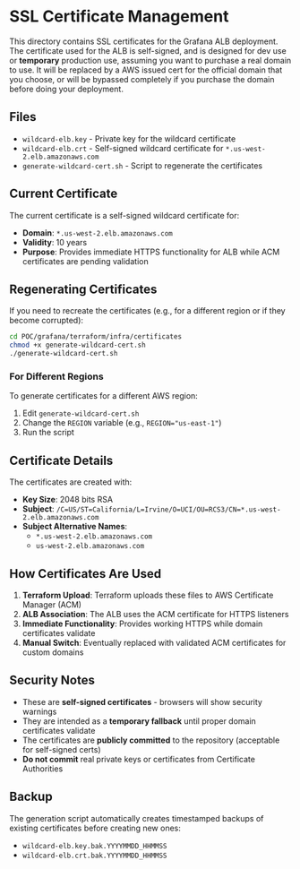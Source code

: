 # SSL Certificate Management

This directory contains SSL certificates for the Grafana ALB deployment.
The certificate used for the ALB is self-signed, and is designed for dev use or **temporary** production use, assuming you want to purchase a real domain to use. It will be replaced by a AWS issued cert for the official domain that you choose, or will be bypassed completely if you purchase the domain before doing your deployment.

## Files

- `wildcard-elb.key` - Private key for the wildcard certificate
- `wildcard-elb.crt` - Self-signed wildcard certificate for `*.us-west-2.elb.amazonaws.com`
- `generate-wildcard-cert.sh` - Script to regenerate the certificates

## Current Certificate

The current certificate is a self-signed wildcard certificate for:
- **Domain**: `*.us-west-2.elb.amazonaws.com`
- **Validity**: 10 years
- **Purpose**: Provides immediate HTTPS functionality for ALB while ACM certificates are pending validation

## Regenerating Certificates

If you need to recreate the certificates (e.g., for a different region or if they become corrupted):

```bash
cd POC/grafana/terraform/infra/certificates
chmod +x generate-wildcard-cert.sh
./generate-wildcard-cert.sh
```

### For Different Regions

To generate certificates for a different AWS region:

1. Edit `generate-wildcard-cert.sh`
2. Change the `REGION` variable (e.g., `REGION="us-east-1"`)
3. Run the script

## Certificate Details

The certificates are created with:
- **Key Size**: 2048 bits RSA
- **Subject**: `/C=US/ST=California/L=Irvine/O=UCI/OU=RCS3/CN=*.us-west-2.elb.amazonaws.com`
- **Subject Alternative Names**: 
  - `*.us-west-2.elb.amazonaws.com`
  - `us-west-2.elb.amazonaws.com`

## How Certificates Are Used

1. **Terraform Upload**: Terraform uploads these files to AWS Certificate Manager (ACM)
2. **ALB Association**: The ALB uses the ACM certificate for HTTPS listeners
3. **Immediate Functionality**: Provides working HTTPS while domain certificates validate
4. **Manual Switch**: Eventually replaced with validated ACM certificates for custom domains

## Security Notes

- These are **self-signed certificates** - browsers will show security warnings
- They are intended as a **temporary fallback** until proper domain certificates validate
- The certificates are **publicly committed** to the repository (acceptable for self-signed certs)
- **Do not commit** real private keys or certificates from Certificate Authorities

## Backup

The generation script automatically creates timestamped backups of existing certificates before creating new ones:
- `wildcard-elb.key.bak.YYYYMMDD_HHMMSS`
- `wildcard-elb.crt.bak.YYYYMMDD_HHMMSS`

